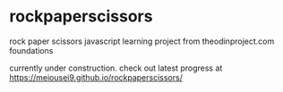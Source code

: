 # rockpaperscissors
rock paper scissors javascript learning project from theodinproject.com foundations

currently under construction. check out latest progress at https://meiousei9.github.io/rockpaperscissors/
